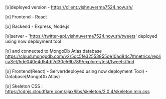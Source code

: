 
[x]deployed version - https://client.vishnuverma7524.now.sh/


[x] Frontend - React 

[x] Backend - Express, Node.js

[x]server - 'https://twitter-api.vishnuverma7524.now.sh/tweets' deployed using now  deployment tool 

[x] and connected to MongoDb Atlas database 
 https://cloud.mongodb.com/v2/5dc5fe32553855de10ad84c7#metrics/replicaSet/5de040e4d54df7d30e56b789/explorer/test/tweets/find



[x] Frontend(React) - Server(deployed using now deployment Tool) - Database(MongoDb Atlas)


[x] Skeleton CSS : https://cdnjs.cloudflare.com/ajax/libs/skeleton/2.0.4/skeleton.min.css


